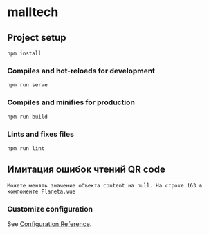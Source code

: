 # malltech

## Project setup
```
npm install
```

### Compiles and hot-reloads for development
```
npm run serve
```

### Compiles and minifies for production
```
npm run build
```

### Lints and fixes files
```
npm run lint
```

## Имитация ошибок чтений QR code
```
Можете менять значение объекта content на null. На строке 163 в компоненте Planeta.vue
```

### Customize configuration
See [Configuration Reference](https://cli.vuejs.org/config/).
